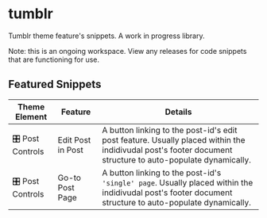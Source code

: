 # tumblr
Tumblr theme feature's snippets. A work in progress library.

Note: this is an ongoing workspace. View any releases for code snippets that are functioning for use.

## Featured Snippets
| Theme Element | Feature | Details |
|----|----|----|
| 🎛️ Post Controls | Edit Post in Post | A button linking to the post-id's edit post feature. Usually placed within the indidivudal post's footer document structure to auto-populate dynamically. | 
| 🎛️ Post Controls | Go-to Post Page | A button linking to the post-id's `'single' page`. Usually placed within the indidivudal post's footer document structure to auto-populate dynamically. | 